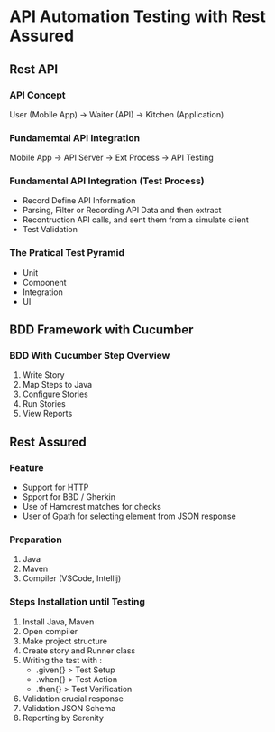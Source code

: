# API Automation Testing with Rest Assured

## **Rest API**
### API Concept
User (Mobile App) -> Waiter (API) -> Kitchen (Application)

### Fundamemtal API Integration
Mobile App -> API Server -> Ext Process -> API Testing

### Fundamental API Integration (Test Process)
* Record Define API Information
* Parsing, Filter or Recording API Data and then extract
* Recontruction API calls, and sent them from a simulate client
* Test Validation

### The Pratical Test Pyramid
* Unit
* Component
* Integration
* UI

## **BDD Framework with Cucumber**
### BDD With Cucumber Step Overview
1. Write Story
2. Map Steps to Java
3. Configure Stories
4. Run Stories
5. View Reports

## **Rest Assured**
### Feature
* Support for HTTP
* Spport for BBD / Gherkin
* Use of Hamcrest matches for checks
* User of Gpath for selecting element from JSON response

### Preparation
1. Java
2. Maven
3. Compiler (VSCode, Intellij)

### Steps Installation until Testing
1. Install Java, Maven
2. Open compiler
3. Make project structure
4. Create story and Runner class
5. Writing the test with :
   * .given{} > Test Setup
   * .when{} > Test Action
   * .then{} > Test Verification
6. Validation crucial response
7. Validation JSON Schema
8. Reporting by Serenity